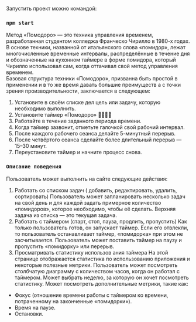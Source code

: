 Запустить проект можно командой:
### `npm start`

Метод «Помодоро» — это техника управления временем, разработанная студентом 
колледжа Франческо Чирилло в 1980-х годах. В основе техники, названной от 
итальянского слова «помидор», лежат многочисленные временные интервалы, 
распределённые в течение дня и обозначенные на кухонном таймере в форме помидора, 
который Чирилло использовал сам, когда оттачивал свой метод управления временем.  
Базовая структура техники «Помодоро», призванна быть простой в применении и в то 
же время давать большие преимуществ а с точки зрения производительности, заключается в следующем:  
1) Установите в своём списке дел цель или задачу, которую необходимо выполнить.  
2) Установите таймер «Помодоро» 🍅🍅🍅🍅
3) Работайте в течение заданного периода времени.  
4) Когда таймер зазвонит, отметьте галочкой свой рабочий интервал.  
5) После каждого рабочего сеанса делайте 5-минутный перерыв.  
6) После четвёртого сеанса сделайте более длительный перерыв — 15–30 минут.  
7) Переустановите таймер и начните процесс снова.
   
### `Описание поведения`

Пользователь может выполнить на сайте следующие действия:
1) Работать со списком задач ( добавить, редактировать, удалить, сортировать)
Пользователь может запланировать несколько задач на свой день и для каждой 
задать примерное количество «помидоров», которое необходимо, чтобы её 
сделать. Верхняя задача из списка — это текущая задача.
2) Работать с таймером (старт, стоп, пауза, продлить, пропустить)
Как только пользователь готов, он запускает таймер. Если его отвлекли, то 
пользователь останавливает таймер, «помидорка» при этом не засчитывается. 
Пользователь может поставить таймер на паузу и пропустить «помидорку» или перерыв.
3) Просматривать статистику использов ания таймера
На этой странице отображается статистика по использованию приложения и 
некоторые полезные метрики. Пользователь может посмотреть столбчатую 
диаграмму с количеством часов, когда он работал с таймером. Может выбрать 
неделю, за которую он хочет посмотреть статистику. Может посмотреть дополнительные метрики, такие как:
* Фокус (отношение времени работы с таймером ко времени, потраченному на законченные «помидорки»).  
* Время на паузе.  
* Остановки.



